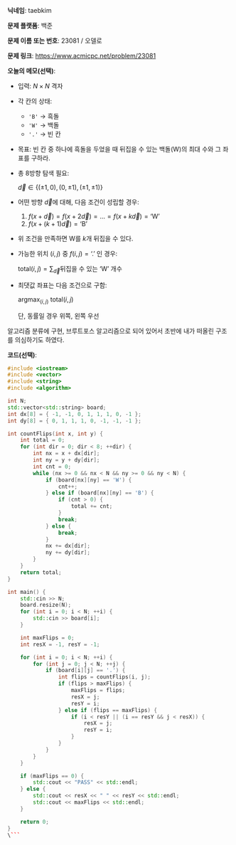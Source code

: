 **닉네임**: taebkim

**문제 플랫폼**: 백준

**문제 이름 또는 번호**: 23081 / 오델로

**문제 링크**: https://www.acmicpc.net/problem/23081

**오늘의 메모(선택)**: 
- 입력: $N \times N$  격자
- 각 칸의 상태:
    - `'B'` → 흑돌
    - `'W'` → 백돌
    - `'.'` → 빈 칸
- 목표: 빈 칸 중 하나에 흑돌을 두었을 때 뒤집을 수 있는 백돌(W)의 최대 수와 그 좌표를 구하라.
- 총 8방향 탐색 필요:

  $\vec{d} \in \{(\pm1, 0), (0, \pm1), (\pm1, \pm1)\}$

- 어떤 방향 $\vec{d}$에 대해, 다음 조건이 성립할 경우:
    1. $f(x + \vec{d}) = f(x + 2\vec{d}) = \dots = f(x + k\vec{d}) = \text{‘W’}$
    2. $f(x + (k+1)\vec{d}) = \text{‘B’}$
- 위 조건을 만족하면 $\text{W}$를 $k$개 뒤집을 수 있다.

- 가능한 위치 $(i, j)$ 중 $f(i, j) = \text{‘.’}$ 인 경우:

  $\text{total}(i, j) = \sum_{\vec{d}} \text{뒤집을 수 있는 } \text{‘W’ 개수}$

- 최댓값 좌표는 다음 조건으로 구함:

  $\text{argmax}_{(i, j)}\ \text{total}(i, j)$

  단, 동률일 경우 위쪽, 왼쪽 우선

알고리즘 분류에 구현, 브루트포스 알고리즘으로 되어 있어서 초반에 내가 떠올린 구조를 의심하기도 하였다.

**코드(선택)**:

```c++
#include <iostream>
#include <vector>
#include <string>
#include <algorithm>

int N;
std::vector<std::string> board;
int dx[8] = { -1, -1, 0, 1, 1, 1, 0, -1 };
int dy[8] = { 0, 1, 1, 1, 0, -1, -1, -1 };

int countFlips(int x, int y) {
    int total = 0;
    for (int dir = 0; dir < 8; ++dir) {
        int nx = x + dx[dir];
        int ny = y + dy[dir];
        int cnt = 0;
        while (nx >= 0 && nx < N && ny >= 0 && ny < N) {
            if (board[nx][ny] == 'W') {
                cnt++;
            } else if (board[nx][ny] == 'B') {
                if (cnt > 0) {
                    total += cnt;
                }
                break;
            } else {
                break;
            }
            nx += dx[dir];
            ny += dy[dir];
        }
    }
    return total;
}

int main() {
    std::cin >> N;
    board.resize(N);
    for (int i = 0; i < N; ++i) {
        std::cin >> board[i];
    }

    int maxFlips = 0;
    int resX = -1, resY = -1;

    for (int i = 0; i < N; ++i) {
        for (int j = 0; j < N; ++j) {
            if (board[i][j] == '.') {
                int flips = countFlips(i, j);
                if (flips > maxFlips) {
                    maxFlips = flips;
                    resX = j;
                    resY = i;
                } else if (flips == maxFlips) {
                    if (i < resY || (i == resY && j < resX)) {
                        resX = j;
                        resY = i;
                    }
                }
            }
        }
    }

    if (maxFlips == 0) {
        std::cout << "PASS" << std::endl;
    } else {
        std::cout << resX << " " << resY << std::endl;
        std::cout << maxFlips << std::endl;
    }

    return 0;
}
\```
